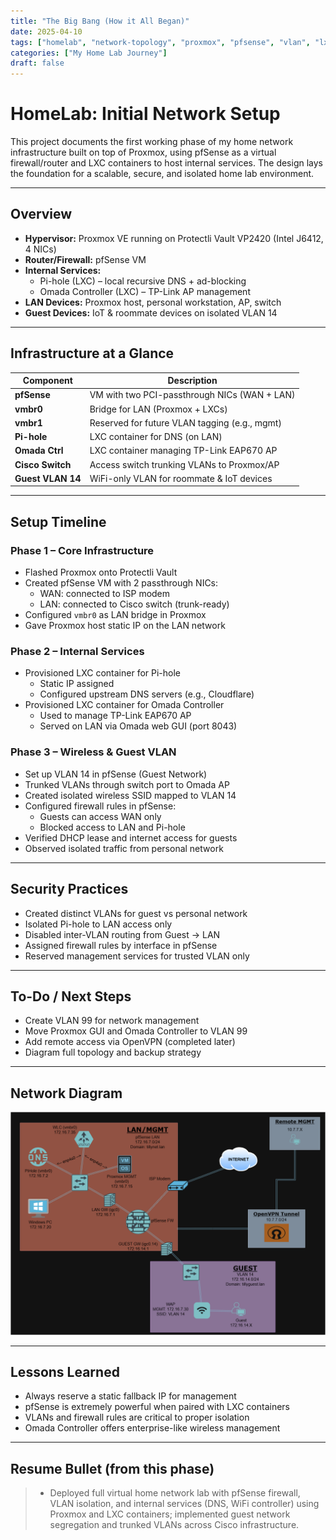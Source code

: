 ```yaml
---
title: "The Big Bang (How it All Began)"
date: 2025-04-10
tags: ["homelab", "network-topology", "proxmox", "pfsense", "vlan", "lxc", "pihole", "omada", "firewall"]
categories: ["My Home Lab Journey"]
draft: false
---
```


# HomeLab: Initial Network Setup

This project documents the first working phase of my home network infrastructure built on top of Proxmox, using pfSense as a virtual firewall/router and LXC containers to host internal services. The design lays the foundation for a scalable, secure, and isolated home lab environment.

---

## Overview

- **Hypervisor:** Proxmox VE running on Protectli Vault VP2420 (Intel J6412, 4 NICs)
- **Router/Firewall:** pfSense VM
- **Internal Services:**
  - Pi-hole (LXC) – local recursive DNS + ad-blocking
  - Omada Controller (LXC) – TP-Link AP management
- **LAN Devices:** Proxmox host, personal workstation, AP, switch
- **Guest Devices:** IoT & roommate devices on isolated VLAN 14

---

## Infrastructure at a Glance

| Component        | Description                                         |
|------------------|-----------------------------------------------------|
| **pfSense**      | VM with two PCI-passthrough NICs (WAN + LAN)       |
| **vmbr0**        | Bridge for LAN (Proxmox + LXCs)                     |
| **vmbr1**        | Reserved for future VLAN tagging (e.g., mgmt)      |
| **Pi-hole**      | LXC container for DNS (on LAN)                      |
| **Omada Ctrl**   | LXC container managing TP-Link EAP670 AP           |
| **Cisco Switch** | Access switch trunking VLANs to Proxmox/AP         |
| **Guest VLAN 14**| WiFi-only VLAN for roommate & IoT devices          |

---

## Setup Timeline

### Phase 1 – Core Infrastructure

- Flashed Proxmox onto Protectli Vault
- Created pfSense VM with 2 passthrough NICs:
  - WAN: connected to ISP modem
  - LAN: connected to Cisco switch (trunk-ready)
- Configured `vmbr0` as LAN bridge in Proxmox
- Gave Proxmox host static IP on the LAN network

### Phase 2 – Internal Services

- Provisioned LXC container for Pi-hole
  - Static IP assigned
  - Configured upstream DNS servers (e.g., Cloudflare)
- Provisioned LXC container for Omada Controller
  - Used to manage TP-Link EAP670 AP
  - Served on LAN via Omada web GUI (port 8043)

### Phase 3 – Wireless & Guest VLAN

- Set up VLAN 14 in pfSense (Guest Network)
- Trunked VLANs through switch port to Omada AP
- Created isolated wireless SSID mapped to VLAN 14
- Configured firewall rules in pfSense:
  - Guests can access WAN only
  - Blocked access to LAN and Pi-hole
- Verified DHCP lease and internet access for guests
- Observed isolated traffic from personal network

---

## Security Practices

- Created distinct VLANs for guest vs personal network
- Isolated Pi-hole to LAN access only
- Disabled inter-VLAN routing from Guest → LAN
- Assigned firewall rules by interface in pfSense
- Reserved management services for trusted VLAN only

---

## To-Do / Next Steps

- Create VLAN 99 for network management
- Move Proxmox GUI and Omada Controller to VLAN 99
- Add remote access via OpenVPN (completed later)
- Diagram full topology and backup strategy

---

## Network Diagram

![Image](/images/TillyNet_OG.drawio.png)

---

## Lessons Learned

- Always reserve a static fallback IP for management
- pfSense is extremely powerful when paired with LXC containers
- VLANs and firewall rules are critical to proper isolation
- Omada Controller offers enterprise-like wireless management

---

## Resume Bullet (from this phase)

> - Deployed full virtual home network lab with pfSense firewall, VLAN isolation, and internal services (DNS, WiFi controller) using Proxmox and LXC containers; implemented guest network segregation and trunked VLANs across Cisco infrastructure.
